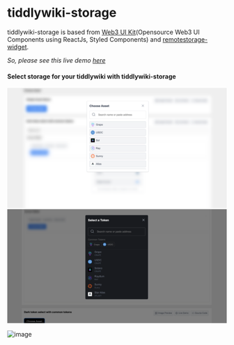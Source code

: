 # tiddlywiki-storage
tiddlywiki-storage is based from [Web3 UI Kit](https://github.com/devzstudio/Web3UIKit/)(Opensource Web3 UI Components using ReactJs, Styled Components) and [remotestorage-widget](https://github.com/remotestorage/remotestorage-widget). 

*So, please see this live demo [here](https://tiddlywiki-storage.netlify.app/)*

#### Select storage for your tiddlywiki with tiddlywiki-storage
![image](./screenshot/example1.png)
![image](./screenshot/example2.png)


![image](https://user-images.githubusercontent.com/123137817/213944430-5378d221-31e3-466c-938f-b895990b6c13.png)
